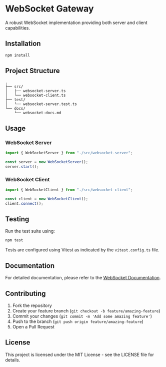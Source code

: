 # WebSocket Gateway

A robust WebSocket implementation providing both server and client capabilities.

## Installation

```bash
npm install
```

## Project Structure

```
.
├── src/
│   ├── websocket-server.ts
│   └── websocket-client.ts
├── test/
│   └── websocket-server.test.ts
└── docs/
    └── websocket-docs.md
```

## Usage

### WebSocket Server

```typescript
import { WebSocketServer } from "./src/websocket-server";

const server = new WebSocketServer();
server.start();
```

### WebSocket Client

```typescript
import { WebSocketClient } from "./src/websocket-client";

const client = new WebSocketClient();
client.connect();
```

## Testing

Run the test suite using:

```bash
npm test
```

Tests are configured using Vitest as indicated by the `vitest.config.ts` file.

## Documentation

For detailed documentation, please refer to the [WebSocket Documentation](docs/websocket-docs.md).

## Contributing

1. Fork the repository
2. Create your feature branch (`git checkout -b feature/amazing-feature`)
3. Commit your changes (`git commit -m 'Add some amazing feature'`)
4. Push to the branch (`git push origin feature/amazing-feature`)
5. Open a Pull Request

## License

This project is licensed under the MIT License - see the LICENSE file for details.
